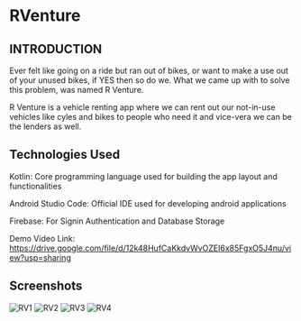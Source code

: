 # RVenture
## INTRODUCTION

Ever felt like going on a ride but ran out of bikes, or want to make a use out of your unused bikes, if YES then so do we. What we came up with to solve this problem, was named R Venture.



R Venture is a vehicle renting app where we can rent out our not-in-use vehicles like cyles and bikes to people who need it and vice-vera we can be the lenders as well.

## Technologies Used

Kotlin:
Core programming language used for building the app layout and functionalities<br>

Android Studio Code:
Official IDE used for developing android applications

Firebase:
For Signin Authentication and Database Storage

Demo Video Link: https://drive.google.com/file/d/12k48HufCaKkdvWvOZEI6x85FgxO5J4nu/view?usp=sharing

## Screenshots

![RV1](https://user-images.githubusercontent.com/102437896/197224556-98c32460-e641-4aed-9aa8-698c92227370.jpeg)
![RV2](https://user-images.githubusercontent.com/102437896/197224576-e5c5bb1c-93b2-4209-a6f6-75e15893f755.jpeg)
![RV3](https://user-images.githubusercontent.com/102437896/197224592-7961d065-38eb-41b1-89f2-bdf81c1653aa.jpeg)
![RV4](https://user-images.githubusercontent.com/102437896/197224611-43224ede-ca3e-457d-98bd-e8b7104fbeab.jpeg)
